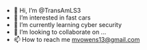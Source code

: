 - 👋 Hi, I’m @TransAmLS3
- 👀 I’m interested in fast cars
- 🌱 I’m currently learning cyber security
- 💞️ I’m looking to collaborate on ...
- 📫 How to reach me mvowens13@gmail.com

<!---
TransAmLS3/TransAmLS3 is a ✨ special ✨ repository because its `README.md` (this file) appears on your GitHub profile.
You can click the Preview link to take a look at your changes.
--->

